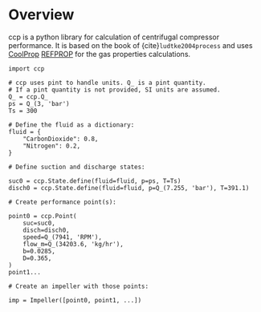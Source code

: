 # Overview

ccp is a python library for calculation of centrifugal compressor performance.
It is based on the book of {cite}`ludtke2004process` and uses 
[CoolProp](http://www.coolprop.org/)
[REFPROP](https://www.nist.gov/srd/refprop)
for the gas properties calculations.


```{code-block} python
import ccp

# ccp uses pint to handle units. Q_ is a pint quantity.
# If a pint quantity is not provided, SI units are assumed.
Q_ = ccp.Q_
ps = Q_(3, 'bar')
Ts = 300

# Define the fluid as a dictionary:
fluid = {
    "CarbonDioxide": 0.8,
    "Nitrogen": 0.2,
}

# Define suction and discharge states:

suc0 = ccp.State.define(fluid=fluid, p=ps, T=Ts)
disch0 = ccp.State.define(fluid=fluid, p=Q_(7.255, 'bar'), T=391.1)

# Create performance point(s):

point0 = ccp.Point(
    suc=suc0,
    disch=disch0,
    speed=Q_(7941, 'RPM'),
    flow_m=Q_(34203.6, 'kg/hr'),
    b=0.0285,
    D=0.365,
)
point1...

# Create an impeller with those points:

imp = Impeller([point0, point1, ...])
```